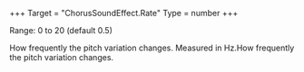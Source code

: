 +++
Target = "ChorusSoundEffect.Rate"
Type = number
+++

Range: 0 to 20 (default 0.5)How frequently the pitch variation changes. Measured in Hz.How frequently the pitch variation changes.